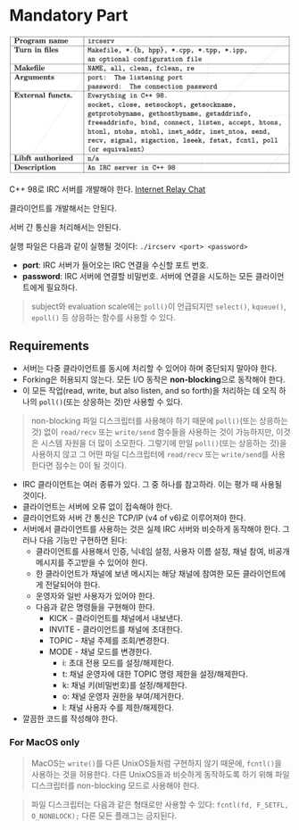 # Mandatory Part
![](pics/requirements.png)

C++ 98로 IRC 서버를 개발해야 한다.
[Internet Relay Chat](https://en.wikipedia.org/wiki/IRC)

클라이언트를 개발해서는 안된다.

서버 간 통신을 처리해서는 안된다.

실행 파일은 다음과 같이 실행될 것이다:
`./ircserv <port> <password>`

- **port**: IRC 서버가 들어오는 IRC 연결을 수신할 포트 번호.
- **password**: IRC 서버에 연결할 비밀번호. 서버에 연결을 시도하는 모든 클라이언트에게 필요하다.

> subject와 evaluation scale에는 `poll()`이 언급되지만 `select()`, `kqueue()`, `epoll()` 등 상응하는 함수를 사용할 수 있다.

## Requirements
- 서버는 다중 클라이언트를 동시에 처리할 수 있어야 하며 중단되지 말아야 한다.
- Forking은 허용되지 않는다. 모든 I/O 동작은 **non-blocking**으로 동작해야 한다.
- 이 모든 작업(read, write, but also listen, and so forth)을 처리하는 데 오직 하나의 `poll()`(또는 상응하는 것)만 사용할 수 있다.

> non-blocking 파일 디스크립터를 사용해야 하기 때문에 `poll()`(또는 상응하는 것) 없이 `read/recv` 또는 `write/send` 함수들을 사용하는 것이 가능하지만, 이것은 시스템 자원을 더 많이 소모한다. 그렇기에 만일 `poll()`(또는 상응하는 것)을 사용하지 않고 그 어떤 파일 디스크립터에 `read/recv` 또는 `write/send`를 사용한다면 점수는 0이 될 것이다.

- IRC 클라이언트는 여러 종류가 있다. 그 중 하나를 참고하라. 이는 평가 때 사용될 것이다.
- 클라이언트는 서버에 오류 없이 접속해야 한다.
- 클라이언트와 서버 간 통신은 TCP/IP (v4 of v6)로 이루어져야 한다.
- 서버에서 클라이언트를 사용하는 것은 실제 IRC 서버와 비슷하게 동작해야 한다. 그러나 다음 기능만 구현하면 된다:
  - 클라이언트를 사용해서 인증, 닉네임 설정, 사용자 이름 설정, 채널 참여, 비공개 메시지를 주고받을 수 있어야 한다.
  - 한 클라이언트가 채널에 보낸 메시지는 해당 채널에 참여한 모든 클라이언트에게 전달되어야 한다.
  - 운영자와 일반 사용자가 있어야 한다.
  - 다음과 같은 명령들을 구현해야 한다.
    - KICK - 클라이언트를 채널에서 내보낸다.
    - INVITE - 클라이언트를 채널에 초대한다.
    - TOPIC - 채널 주제를 조회/변경한다.
    - MODE - 채널 모드를 변경한다.
      - i: 초대 전용 모드를 설정/해제한다.
      - t: 채널 운영자에 대한 TOPIC 명령 제한을 설정/해제한다.
      - k: 채널 키(비밀번호)를 설정/해제한다.
      - o: 채널 운영자 권한을 부여/제거한다.
      - l: 채널 사용자 수를 제한/해제한다.
- 깔끔한 코드를 작성해야 한다.

### For MacOS only
> MacOS는 `write()`를 다른 UnixOS들처럼 구현하지 않기 때문에, `fcntl()`을 사용하는 것을 허용한다. 다른 UnixOS들과 비슷하게 동작하도록 하기 위해 파일 디스크립터를 non-blocking 모드로 사용해야 한다.

> 파일 디스크립터는 다음과 같은 형태로만 사용할 수 있다:
> `fcntl(fd, F_SETFL, O_NONBLOCK);`
> 다른 모든 플래그는 금지된다.
